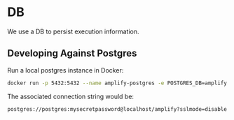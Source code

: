 # DB

We use a DB to persist execution information.

## Developing Against Postgres

Run a local postgres instance in Docker:

```bash
docker run -p 5432:5432 --name amplify-postgres -e POSTGRES_DB=amplify -e POSTGRES_PASSWORD=mysecretpassword -d postgres
```

The associated connection string would be:

```
postgres://postgres:mysecretpassword@localhost/amplify?sslmode=disable
```